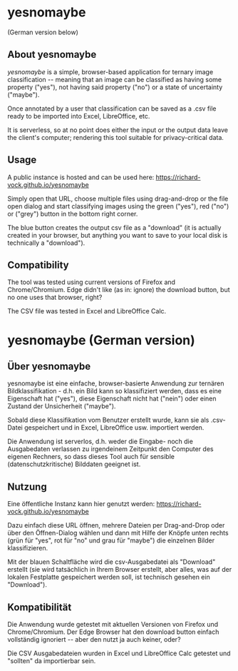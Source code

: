 # yesnomaybe

(German version below)

## About yesnomaybe

*yesnomaybe* is a simple, browser-based application for ternary image classification -- meaning that an image
can be classified as having some property ("yes"), not having said property ("no") or a state of uncertainty ("maybe").

Once annotated by a user that classification can be saved as a .csv file ready to be imported into Excel, LibreOffice, etc.

It is serverless, so at no point does either the input or the output data leave the client's computer; rendering this tool
suitable for privacy-critical data.

## Usage

A public instance is hosted and can be used here: https://richard-vock.github.io/yesnomaybe

Simply open that URL, choose multiple files using drag-and-drop or the file open dialog and start classifying images using
the green ("yes"), red ("no") or ("grey") button in the bottom right corner.

The blue button creates the output csv file as a "download" (it is actually created in your browser, but anything you want to save to your local disk is technically a "download").

## Compatibility

The tool was tested using current versions of Firefox and Chrome/Chromium. Edge didn't like (as in: ignore) the download button, but no one uses that browser, right?

The CSV file was tested in Excel and LibreOffice Calc.


# yesnomaybe (German version)

## Über yesnomaybe

yesnomaybe ist eine einfache, browser-basierte Anwendung zur ternären Bildklassifikation - d.h. ein Bild kann so klassifiziert werden, dass es eine Eigenschaft hat ("yes"), diese Eigenschaft nicht hat ("nein") oder einen Zustand der Unsicherheit ("maybe").

Sobald diese Klassifikation vom Benutzer erstellt wurde, kann sie als .csv-Datei gespeichert und in Excel, LibreOffice usw. importiert werden.

Die Anwendung ist serverlos, d.h. weder die Eingabe- noch die Ausgabedaten verlassen zu irgendeinem Zeitpunkt den Computer des eigenen Rechners, so dass dieses Tool auch für sensible (datenschutzkritische) Bilddaten geeignet ist.

## Nutzung

Eine öffentliche Instanz kann hier genutzt werden: https://richard-vock.github.io/yesnomaybe

Dazu einfach diese URL öffnen, mehrere Dateien per Drag-and-Drop oder über den Öffnen-Dialog wählen und dann mit Hilfe der Knöpfe unten rechts (grün für "yes", rot für "no" und grau für "maybe") die einzelnen Bilder klassifizieren.

Mit der blauen Schaltfläche wird die csv-Ausgabedatei als "Download" erstellt (sie wird tatsächlich in Ihrem Browser erstellt, aber alles, was auf der lokalen Festplatte gespeichert werden soll, ist technisch gesehen ein "Download").

## Kompatibilität

Die Anwendung wurde getestet mit aktuellen Versionen von Firefox und Chrome/Chromium. Der Edge Browser hat den download button einfach vollständig ignoriert -- aber den nutzt ja auch keiner, oder?

Die CSV Ausgabedateien wurden in Excel und LibreOffice Calc getestet und "sollten" da importierbar sein.
